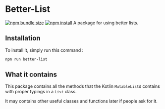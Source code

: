 # Better-List

[![npm bundle size](https://img.shields.io/bundlephobia/min/better-list)](https://www.npmjs.com/package/better-list)
[![npm install](https://nodei.co/npm/better-list.png?downloads=true&stars=true)](https://www.npmjs.com/package/better-list)
A package for using better lists.

## Installation

To install it, simply run this command :

```bash
npm run better-list
```

## What it contains

This package contains all the methods that the Kotlin `MutableList`s contains with proper typings in a `List` class.

It may contains other useful classes and functions later if people ask for it.
